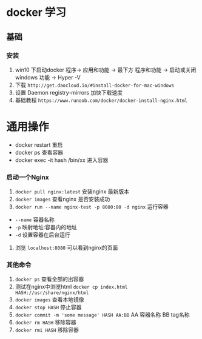# docker 学习

## 基础

### 安装
1. win10 下启动docker 程序-> 应用和功能 -> 最下方 程序和功能 -> 启动或关闭windows 功能 -> Hyper -V
1. 下载  `http://get.daocloud.io/#install-docker-for-mac-windows`
1. 设置 Daemon registry-mirrors 加快下载速度
1. 基础教程 `https://www.runoob.com/docker/docker-install-nginx.html` 

# 通用操作
- docker restart 重启
- docker ps 查看容器
- docker exec -it hash /bin/xx 进入容器

### 启动一个Nginx
1. `docker pull nginx:latest` 安装nginx 最新版本
1. `docker images` 查看nginx 是否安装成功
1. `docker run --name nginx-test -p 8080:80 -d nginx` 运行容器  
  * `--name` 容器名称
  * `-p` 映射地址:容器内的地址
  * `-d` 设置容器在后台运行
1. 浏览 `localhost:8080` 可以看到nginx的页面

### 其他命令
1. `docker ps` 查看全部的出容器
1. 测试在nginx中浏览html `docker cp index.html HASH://usr/share/nginx/html`
1. `docker images` 查看本地镜像
1. `docker stop HASH` 停止容器
1. `docker commit -m 'some message' HASH AA:BB` AA 容器名称 BB tag名称
1. `docker rm HASH` 移除容器
1. `docker rmi HASH` 移除容器

